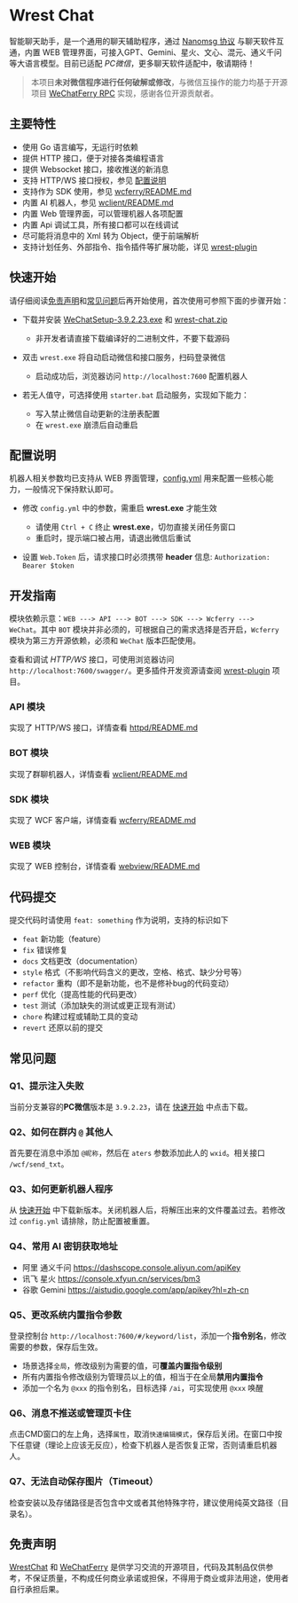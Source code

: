 # Wrest Chat

智能聊天助手，是一个通用的聊天辅助程序，通过 [Nanomsg 协议](wcferry/proto/wcferry.proto) 与聊天软件互通，内置 WEB 管理界面，可接入GPT、Gemini、星火、文心、混元、通义千问等大语言模型。目前已适配 *PC微信*，更多聊天软件适配中，敬请期待！

> 本项目**未对微信程序进行任何破解或修改**，与微信互操作的能力均基于开源项目 [WeChatFerry RPC](https://github.com/lich0821/WeChatFerry/tree/master/WeChatFerry) 实现，感谢各位开源贡献者。

## 主要特性

- 使用 Go 语言编写，无运行时依赖
- 提供 HTTP 接口，便于对接各类编程语言
- 提供 Websocket 接口，接收推送的新消息
- 支持 HTTP/WS 接口授权，参见 [配置说明](#配置说明)
- 支持作为 SDK 使用，参见 [wcferry/README.md](./wcferry/README.md)
- 内置 AI 机器人，参见 [wclient/README.md](./wclient/README.md)
- 内置 Web 管理界面，可以管理机器人各项配置
- 内置 Api 调试工具，所有接口都可以在线调试
- 尽可能将消息中的 Xml 转为 Object，便于前端解析
- 支持计划任务、外部指令、指令插件等扩展功能，详见 [wrest-plugin](https://github.com/opentdp/wrest-plugin)

## 快速开始

请仔细阅读[免责声明](#免责声明)和[常见问题](#常见问题)后再开始使用，首次使用可参照下面的步骤开始：

- 下载并安装 [WeChatSetup-3.9.2.23.exe](https://github.com/opentdp/wrest-chat/releases/download/v0.0.1/WeChatSetup-3.9.2.23.exe) 和 [wrest-chat.zip](https://github.com/opentdp/wrest-chat/releases)

  - 非开发者请直接下载编译好的二进制文件，不要下载源码

- 双击 `wrest.exe` 将自动启动微信和接口服务，扫码登录微信

  - 启动成功后，浏览器访问 `http://localhost:7600` 配置机器人

- 若无人值守，可选择使用 `starter.bat` 启动服务，实现如下能力：
  
  - 写入禁止微信自动更新的注册表配置
  - 在 `wrest.exe` 崩溃后自动重启

## 配置说明

机器人相关参数均已支持从 WEB 界面管理，[config.yml](./config.yml) 用来配置一些核心能力，一般情况下保持默认即可。

- 修改 `config.yml` 中的参数，需重启 **wrest.exe** 才能生效

  - 请使用 `Ctrl + C` 终止 **wrest.exe**，切勿直接关闭任务窗口
  - 重启时，提示端口被占用，请退出微信后重试

- 设置 `Web.Token` 后，请求接口时必须携带 **header** 信息: `Authorization: Bearer $token`

## 开发指南

模块依赖示意：`WEB ---> API ---> BOT ---> SDK ---> Wcferry ---> WeChat`。其中 `BOT` 模块并非必须的，可根据自己的需求选择是否开启，`Wcferry` 模块为第三方开源依赖，必须和 `WeChat` 版本匹配使用。

查看和调试 *HTTP/WS* 接口，可使用浏览器访问 `http://localhost:7600/swagger/`。更多插件开发资源请查阅 [wrest-plugin](https://github.com/opentdp/wrest-plugin) 项目。

### API 模块

实现了 HTTP/WS 接口，详情查看 [httpd/README.md](./httpd/README.md)

### BOT 模块

实现了群聊机器人，详情查看 [wclient/README.md](./wclient/README.md)

### SDK 模块

实现了 WCF 客户端，详情查看 [wcferry/README.md](./wcferry/README.md)

### WEB 模块

实现了 WEB 控制台，详情查看 [webview/README.md](./webview/README.md)

## 代码提交

提交代码时请使用 `feat: something` 作为说明，支持的标识如下

- `feat` 新功能（feature）
- `fix` 错误修复
- `docs` 文档更改（documentation）
- `style` 格式（不影响代码含义的更改，空格、格式、缺少分号等）
- `refactor` 重构（即不是新功能，也不是修补bug的代码变动）
- `perf` 优化（提高性能的代码更改）
- `test` 测试（添加缺失的测试或更正现有测试）
- `chore` 构建过程或辅助工具的变动
- `revert` 还原以前的提交

## 常见问题

### Q1、提示注入失败

当前分支兼容的**PC微信**版本是 `3.9.2.23`，请在  [快速开始](#快速开始) 中点击下载。

### Q2、如何在群内 `@` 其他人

首先要在消息中添加 `@昵称`，然后在 `aters` 参数添加此人的 `wxid`。相关接口 `/wcf/send_txt`。

### Q3、如何更新机器人程序

从 [快速开始](#快速开始) 中下载新版本。关闭机器人后，将解压出来的文件覆盖过去。若修改过 `config.yml` 请排除，防止配置被重置。

### Q4、常用 AI 密钥获取地址

- 阿里 通义千问 <https://dashscope.console.aliyun.com/apiKey>
- 讯飞 星火 <https://console.xfyun.cn/services/bm3>
- 谷歌 Gemini <https://aistudio.google.com/app/apikey?hl=zh-cn>

### Q5、更改系统内置指令参数

登录控制台 `http://localhost:7600/#/keyword/list`，添加一个**指令别名**，修改需要的参数，保存后生效。

- 场景选择`全局`，修改级别为需要的值，可**覆盖内置指令级别**
- 所有内置指令修改级别为管理员以上的值，相当于在全局**禁用内置指令**
- 添加一个名为 `@xxx` 的指令别名，目标选择 `/ai`，可实现使用 `@xxx` 唤醒

### Q6、消息不推送或管理页卡住

点击CMD窗口的左上角，选择`属性`，取消`快速编辑模式`，保存后关闭。在窗口中按下任意键（理论上应该无反应），检查下机器人是否恢复正常，否则请重启机器人。

### Q7、无法自动保存图片（Timeout）
检查安装以及存储路径是否包含中文或者其他特殊字符，建议使用纯英文路径（目录名）。

## 免责声明

[WrestChat](https://github.com/opentdp/wrest-chat) 和 [WeChatFerry](https://github.com/lich0821/WeChatFerry) 是供学习交流的开源项目，代码及其制品仅供参考，不保证质量，不构成任何商业承诺或担保，不得用于商业或非法用途，使用者自行承担后果。
